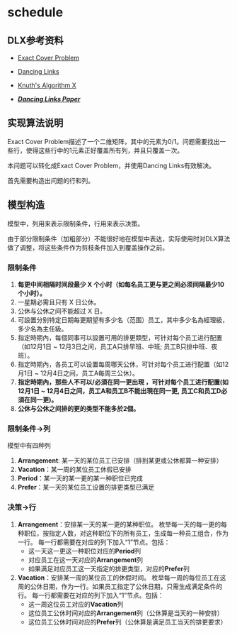 # schedule

## DLX参考资料

- [Exact Cover Problem](https://en.wikipedia.org/wiki/Exact_cover)

- [Dancing Links](https://en.wikipedia.org/wiki/Dancing_Links)

- [Knuth's Algorithm X](https://en.wikipedia.org/wiki/Knuth%27s_Algorithm_X)

- ***[Dancing Links Paper](https://www.ocf.berkeley.edu/~jchu/publicportal/sudoku/0011047.pdf)***

## 实现算法说明

Exact Cover Problem描述了一个二维矩阵，其中的元素为0/1。问题需要找出一些行，使得这些行中的1元素正好覆盖所有列，并且只覆盖一次。

本问题可以转化成Exact Cover Problem，并使用Dancing Links有效解决。

首先需要构造出问题的行和列。

## 模型构造

模型中，列用来表示限制条件，行用来表示决策。

由于部分限制条件（加粗部分）不能很好地在模型中表达，实际使用时对DLX算法做了调整，将这些条件作为剪枝条件加入到覆盖操作之前。

### 限制条件

1. **每更中间相隔时间段最少 X 个小时（如每名员工更与更之间必须间隔最少10个小时）。**
1. 一星期必需且只有 X 日公休。
1. 公休与公休之间不能超过 X 日。
1. 可設置分别特定日期每更期望有多少名（范围）员工，其中多少名為經理級，多少名為主任級。
1. 指定時期內，每個同事可以設置可用的排更類型，可针对每个员工进行配置（如12月1日 ~ 12月3日之间，员工A只排早班、中班; 员工B只排中班、夜班）。
1. 指定時期內，各员工可以设置每周哪天公休，可针对每个员工进行配置（如12月1日 ~ 12月4日之间，员工A每周三公休）。
1. **指定時期內，那些人不可以/必須在同一更出現 ，可针对每个员工进行配置(如12月1日 ~ 12月4日之间，员工A和员工B不能出現在同一更, 员工C和员工D必須在同一更)。**
1. **公休与公休之间排的更的类型不能多於2個。**

### 限制条件->列

模型中有四种列

1. **Arrangement**: 某一天的某位员工已安排（排到某更或公休都算一种安排）
1. **Vacation**：某一周的某位员工休假已安排
1. **Period**：某一天的某一更的某一种职位已完成
1. **Prefer**：某一天的某位员工设置的排更类型已满足

### 决策->行

1. **Arrangement**：安排某一天的某一更的某种职位。
枚举每一天的每一更的每种职位，按指定人数，对这种职位下的所有员工，生成每一种员工组合，作为一行。
每一行都需要在对应的列下加入“1”节点。包括：
    - 这一天这一更这一种职位对应的**Period**列
    - 对应员工在这一天对应的**Arrangement**列
    - 如果满足对应员工这一天指定的排更类型，对应的**Prefer**列
1. **Vacation**：安排某一周的某位员工的休假时间。
枚举每一周的每位员工在这周的公休日期，作为一行。如果员工指定了公休日期，只需生成满足条件的行。
每一行都需要在对应的列下加入“1”节点。包括：
    - 这一周这位员工对应的**Vacation**列
    - 这位员工公休时间对应的**Arrangement**列（公休算是当天的一种安排）
    - 这位员工公休时间对应的**Prefer**列（公休算是满足员工当天的排更要求）
